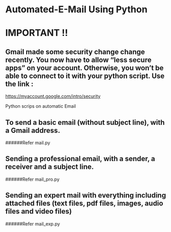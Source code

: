 # Automated-E-Mail Using Python


# IMPORTANT !!
## Gmail made some security change change recently. You now have to allow “less secure apps” on your account. Otherwise, you won’t be able to connect to it with your python script. Use the link : 

https://myaccount.google.com/intro/security



Python scrips on automatic Email

## To send a basic email (without subject line), with a Gmail address.
######Refer mail.py


## Sending a professional email, with a sender, a receiver and a subject line.
######Refer mail_pro.py


## Sending an expert mail with everything including attached files (text files, pdf files, images, audio files and video files)
######Refer mail_exp.py
